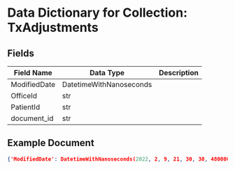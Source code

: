 # Data Dictionary for Collection: TxAdjustments
## Fields
| Field Name | Data Type | Description |
|------------|-----------|-------------|
| ModifiedDate | DatetimeWithNanoseconds | |
| OfficeId | str | |
| PatientId | str | |
| document_id | str | |

## Example Document
```json
{'ModifiedDate': DatetimeWithNanoseconds(2022, 2, 9, 21, 30, 30, 480000, tzinfo=datetime.timezone.utc), 'OfficeId': '17003007', 'PatientId': '16', 'document_id': '1u2ZMlCbfCr6QDLuCu0t'}
```
